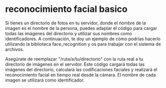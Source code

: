 # reconocimiento facial basico

Si tienes un directorio de fotos en tu servidor, donde el nombre de la imagen es el nombre de la persona, puedes adaptar el código para cargar todas las imágenes del directorio y utilizar sus nombres como identificadores. A continuación, te doy un ejemplo de cómo podrías hacerlo utilizando la biblioteca face_recognition y os para trabajar con el sistema de archivos.

Asegúrate de reemplazar "/ruta/a/tu/directorio" con la ruta real a tu directorio de imágenes en el servidor. Este código cargará todas las imágenes del directorio, calculará las codificaciones faciales y realizará el reconocimiento facial en tiempo real desde la cámara. El nombre de cada imagen se utilizará como identificador.






